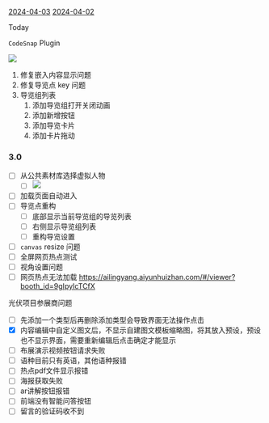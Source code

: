 [2024-04-03](2024-04-03.md)
[2024-04-02](2024-04-02.md)

Today

`CodeSnap` Plugin

![](e38aef68e0237a7bbad2fbc6e095c9f0.png)

1. 修复嵌入内容显示问题
2. 修复导览点 key 问题
3. 导览组列表
	1. 添加导览组打开关闭动画
	2. 添加新增按钮
	3. 添加导览卡片
	4. 添加卡片拖动

### 3.0

- [ ] 从公共素材库选择虚拟人物
	- [ ] ![](Pasted%20image%2020240407100555.png)
- [ ] 加载页面自动进入
- [ ] 导览点重构
	- [ ] 底部显示当前导览组的导览列表
	- [ ] 右侧显示导览组列表
	- [ ] 重构导览设置
- [ ] `canvas` resize 问题
- [ ] 全屏网页热点测试
- [ ] 视角设置问题
- [ ] 网页热点无法加载 https://ailingyang.aiyunhuizhan.com/#/viewer?booth_id=9gIpyIcTCfX

光伏项目参展商问题

- [ ] 先添加一个类型后再删除添加类型会导致界面无法操作点击  
- [x] 内容编辑中自定义图文后，不显示自建图文模板缩略图，将其放入预设，预设也不显示界面，需要重新编辑后点击确定才能显示  
- [ ] 布展演示视频按钮请求失败  
- [ ] 语种目前只有英语，其他语种报错  
- [ ] 热点pdf文件显示报错  
- [ ] 海报获取失败  
- [ ] ar讲解按钮报错  
- [ ] 前端没有智能问答按钮  
- [ ] 留言的验证码收不到